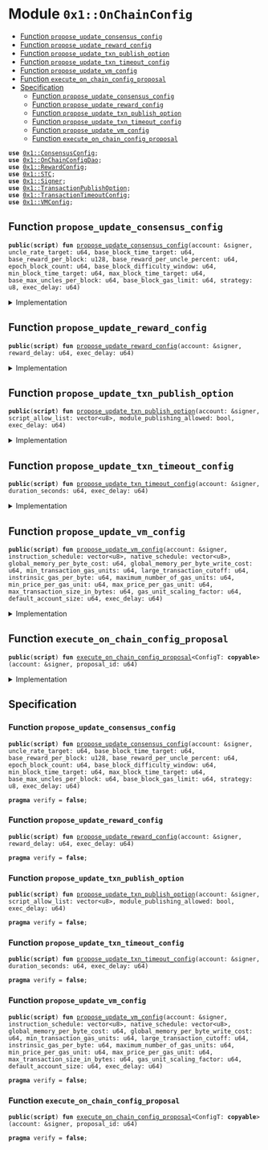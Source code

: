 
<a name="0x1_OnChainConfig"></a>

# Module `0x1::OnChainConfig`



-  [Function `propose_update_consensus_config`](#0x1_OnChainConfig_propose_update_consensus_config)
-  [Function `propose_update_reward_config`](#0x1_OnChainConfig_propose_update_reward_config)
-  [Function `propose_update_txn_publish_option`](#0x1_OnChainConfig_propose_update_txn_publish_option)
-  [Function `propose_update_txn_timeout_config`](#0x1_OnChainConfig_propose_update_txn_timeout_config)
-  [Function `propose_update_vm_config`](#0x1_OnChainConfig_propose_update_vm_config)
-  [Function `execute_on_chain_config_proposal`](#0x1_OnChainConfig_execute_on_chain_config_proposal)
-  [Specification](#@Specification_0)
    -  [Function `propose_update_consensus_config`](#@Specification_0_propose_update_consensus_config)
    -  [Function `propose_update_reward_config`](#@Specification_0_propose_update_reward_config)
    -  [Function `propose_update_txn_publish_option`](#@Specification_0_propose_update_txn_publish_option)
    -  [Function `propose_update_txn_timeout_config`](#@Specification_0_propose_update_txn_timeout_config)
    -  [Function `propose_update_vm_config`](#@Specification_0_propose_update_vm_config)
    -  [Function `execute_on_chain_config_proposal`](#@Specification_0_execute_on_chain_config_proposal)


<pre><code><b>use</b> <a href="ConsensusConfig.md#0x1_ConsensusConfig">0x1::ConsensusConfig</a>;
<b>use</b> <a href="OnChainConfigDao.md#0x1_OnChainConfigDao">0x1::OnChainConfigDao</a>;
<b>use</b> <a href="RewardConfig.md#0x1_RewardConfig">0x1::RewardConfig</a>;
<b>use</b> <a href="STC.md#0x1_STC">0x1::STC</a>;
<b>use</b> <a href="Signer.md#0x1_Signer">0x1::Signer</a>;
<b>use</b> <a href="TransactionPublishOption.md#0x1_TransactionPublishOption">0x1::TransactionPublishOption</a>;
<b>use</b> <a href="TransactionTimeoutConfig.md#0x1_TransactionTimeoutConfig">0x1::TransactionTimeoutConfig</a>;
<b>use</b> <a href="VMConfig.md#0x1_VMConfig">0x1::VMConfig</a>;
</code></pre>



<a name="0x1_OnChainConfig_propose_update_consensus_config"></a>

## Function `propose_update_consensus_config`



<pre><code><b>public</b>(<b>script</b>) <b>fun</b> <a href="OnChainConfig.md#0x1_OnChainConfig_propose_update_consensus_config">propose_update_consensus_config</a>(account: &signer, uncle_rate_target: u64, base_block_time_target: u64, base_reward_per_block: u128, base_reward_per_uncle_percent: u64, epoch_block_count: u64, base_block_difficulty_window: u64, min_block_time_target: u64, max_block_time_target: u64, base_max_uncles_per_block: u64, base_block_gas_limit: u64, strategy: u8, exec_delay: u64)
</code></pre>



<details>
<summary>Implementation</summary>


<pre><code><b>public</b> ( <b>script</b> ) <b>fun</b> <a href="OnChainConfig.md#0x1_OnChainConfig_propose_update_consensus_config">propose_update_consensus_config</a>(account: &signer,
                                                      uncle_rate_target: u64,
                                                      base_block_time_target: u64,
                                                      base_reward_per_block: u128,
                                                      base_reward_per_uncle_percent: u64,
                                                      epoch_block_count: u64,
                                                      base_block_difficulty_window: u64,
                                                      min_block_time_target: u64,
                                                      max_block_time_target: u64,
                                                      base_max_uncles_per_block: u64,
                                                      base_block_gas_limit: u64,
                                                      strategy: u8,
                                                      exec_delay: u64) {
    <b>let</b> consensus_config = <a href="ConsensusConfig.md#0x1_ConsensusConfig_new_consensus_config">ConsensusConfig::new_consensus_config</a>(uncle_rate_target,
        base_block_time_target,
        base_reward_per_block,
        base_reward_per_uncle_percent,
        epoch_block_count,
        base_block_difficulty_window,
        min_block_time_target,
        max_block_time_target,
        base_max_uncles_per_block,
        base_block_gas_limit,
        strategy);
    <a href="OnChainConfigDao.md#0x1_OnChainConfigDao_propose_update">OnChainConfigDao::propose_update</a>&lt;<a href="STC.md#0x1_STC_STC">STC::STC</a>, <a href="ConsensusConfig.md#0x1_ConsensusConfig_ConsensusConfig">ConsensusConfig::ConsensusConfig</a>&gt;(account, consensus_config, exec_delay);
}
</code></pre>



</details>

<a name="0x1_OnChainConfig_propose_update_reward_config"></a>

## Function `propose_update_reward_config`



<pre><code><b>public</b>(<b>script</b>) <b>fun</b> <a href="OnChainConfig.md#0x1_OnChainConfig_propose_update_reward_config">propose_update_reward_config</a>(account: &signer, reward_delay: u64, exec_delay: u64)
</code></pre>



<details>
<summary>Implementation</summary>


<pre><code><b>public</b> ( <b>script</b> ) <b>fun</b> <a href="OnChainConfig.md#0x1_OnChainConfig_propose_update_reward_config">propose_update_reward_config</a>(account: &signer,
                                                   reward_delay: u64,
                                                   exec_delay: u64) {
    <b>let</b> reward_config = <a href="RewardConfig.md#0x1_RewardConfig_new_reward_config">RewardConfig::new_reward_config</a>(reward_delay);
    <a href="OnChainConfigDao.md#0x1_OnChainConfigDao_propose_update">OnChainConfigDao::propose_update</a>&lt;<a href="STC.md#0x1_STC_STC">STC::STC</a>, <a href="RewardConfig.md#0x1_RewardConfig_RewardConfig">RewardConfig::RewardConfig</a>&gt;(account, reward_config, exec_delay);
}
</code></pre>



</details>

<a name="0x1_OnChainConfig_propose_update_txn_publish_option"></a>

## Function `propose_update_txn_publish_option`



<pre><code><b>public</b>(<b>script</b>) <b>fun</b> <a href="OnChainConfig.md#0x1_OnChainConfig_propose_update_txn_publish_option">propose_update_txn_publish_option</a>(account: &signer, script_allow_list: vector&lt;u8&gt;, module_publishing_allowed: bool, exec_delay: u64)
</code></pre>



<details>
<summary>Implementation</summary>


<pre><code><b>public</b> ( <b>script</b> ) <b>fun</b> <a href="OnChainConfig.md#0x1_OnChainConfig_propose_update_txn_publish_option">propose_update_txn_publish_option</a>(account: &signer,
                                                        script_allow_list: vector&lt;u8&gt;,
                                                        module_publishing_allowed: bool,
                                                        exec_delay: u64) {
    <b>let</b> txn_publish_option = <a href="TransactionPublishOption.md#0x1_TransactionPublishOption_new_transaction_publish_option">TransactionPublishOption::new_transaction_publish_option</a>(script_allow_list, module_publishing_allowed);
    <a href="OnChainConfigDao.md#0x1_OnChainConfigDao_propose_update">OnChainConfigDao::propose_update</a>&lt;<a href="STC.md#0x1_STC_STC">STC::STC</a>, <a href="TransactionPublishOption.md#0x1_TransactionPublishOption_TransactionPublishOption">TransactionPublishOption::TransactionPublishOption</a>&gt;(account, txn_publish_option, exec_delay);
}
</code></pre>



</details>

<a name="0x1_OnChainConfig_propose_update_txn_timeout_config"></a>

## Function `propose_update_txn_timeout_config`



<pre><code><b>public</b>(<b>script</b>) <b>fun</b> <a href="OnChainConfig.md#0x1_OnChainConfig_propose_update_txn_timeout_config">propose_update_txn_timeout_config</a>(account: &signer, duration_seconds: u64, exec_delay: u64)
</code></pre>



<details>
<summary>Implementation</summary>


<pre><code><b>public</b> ( <b>script</b> ) <b>fun</b> <a href="OnChainConfig.md#0x1_OnChainConfig_propose_update_txn_timeout_config">propose_update_txn_timeout_config</a>(account: &signer,
                                                        duration_seconds: u64,
                                                        exec_delay: u64) {
    <b>let</b> txn_timeout_config = <a href="TransactionTimeoutConfig.md#0x1_TransactionTimeoutConfig_new_transaction_timeout_config">TransactionTimeoutConfig::new_transaction_timeout_config</a>(duration_seconds);
    <a href="OnChainConfigDao.md#0x1_OnChainConfigDao_propose_update">OnChainConfigDao::propose_update</a>&lt;<a href="STC.md#0x1_STC_STC">STC::STC</a>, <a href="TransactionTimeoutConfig.md#0x1_TransactionTimeoutConfig_TransactionTimeoutConfig">TransactionTimeoutConfig::TransactionTimeoutConfig</a>&gt;(account, txn_timeout_config, exec_delay);
}
</code></pre>



</details>

<a name="0x1_OnChainConfig_propose_update_vm_config"></a>

## Function `propose_update_vm_config`



<pre><code><b>public</b>(<b>script</b>) <b>fun</b> <a href="OnChainConfig.md#0x1_OnChainConfig_propose_update_vm_config">propose_update_vm_config</a>(account: &signer, instruction_schedule: vector&lt;u8&gt;, native_schedule: vector&lt;u8&gt;, global_memory_per_byte_cost: u64, global_memory_per_byte_write_cost: u64, min_transaction_gas_units: u64, large_transaction_cutoff: u64, instrinsic_gas_per_byte: u64, maximum_number_of_gas_units: u64, min_price_per_gas_unit: u64, max_price_per_gas_unit: u64, max_transaction_size_in_bytes: u64, gas_unit_scaling_factor: u64, default_account_size: u64, exec_delay: u64)
</code></pre>



<details>
<summary>Implementation</summary>


<pre><code><b>public</b> ( <b>script</b> ) <b>fun</b> <a href="OnChainConfig.md#0x1_OnChainConfig_propose_update_vm_config">propose_update_vm_config</a>(account: &signer,
                                               instruction_schedule: vector&lt;u8&gt;,
                                               native_schedule: vector&lt;u8&gt;,
                                               global_memory_per_byte_cost: u64,
                                               global_memory_per_byte_write_cost: u64,
                                               min_transaction_gas_units: u64,
                                               large_transaction_cutoff: u64,
                                               instrinsic_gas_per_byte: u64,
                                               maximum_number_of_gas_units: u64,
                                               min_price_per_gas_unit: u64,
                                               max_price_per_gas_unit: u64,
                                               max_transaction_size_in_bytes: u64,
                                               gas_unit_scaling_factor: u64,
                                               default_account_size: u64,
                                               exec_delay: u64, ) {
    <b>let</b> vm_config = <a href="VMConfig.md#0x1_VMConfig_new_vm_config">VMConfig::new_vm_config</a>(instruction_schedule,
        native_schedule,
        global_memory_per_byte_cost,
        global_memory_per_byte_write_cost,
        min_transaction_gas_units,
        large_transaction_cutoff,
        instrinsic_gas_per_byte,
        maximum_number_of_gas_units,
        min_price_per_gas_unit,
        max_price_per_gas_unit,
        max_transaction_size_in_bytes,
        gas_unit_scaling_factor,
        default_account_size);
    <a href="OnChainConfigDao.md#0x1_OnChainConfigDao_propose_update">OnChainConfigDao::propose_update</a>&lt;<a href="STC.md#0x1_STC_STC">STC::STC</a>, <a href="VMConfig.md#0x1_VMConfig_VMConfig">VMConfig::VMConfig</a>&gt;(account, vm_config, exec_delay);
}
</code></pre>



</details>

<a name="0x1_OnChainConfig_execute_on_chain_config_proposal"></a>

## Function `execute_on_chain_config_proposal`



<pre><code><b>public</b>(<b>script</b>) <b>fun</b> <a href="OnChainConfig.md#0x1_OnChainConfig_execute_on_chain_config_proposal">execute_on_chain_config_proposal</a>&lt;ConfigT: <b>copyable</b>&gt;(account: &signer, proposal_id: u64)
</code></pre>



<details>
<summary>Implementation</summary>


<pre><code><b>public</b> ( <b>script</b> ) <b>fun</b> <a href="OnChainConfig.md#0x1_OnChainConfig_execute_on_chain_config_proposal">execute_on_chain_config_proposal</a>&lt;ConfigT: <b>copy</b> + drop + store&gt;(account: &signer, proposal_id: u64) {
    <a href="OnChainConfigDao.md#0x1_OnChainConfigDao_execute">OnChainConfigDao::execute</a>&lt;<a href="STC.md#0x1_STC_STC">STC::STC</a>, ConfigT&gt;(<a href="Signer.md#0x1_Signer_address_of">Signer::address_of</a>(account), proposal_id);
}
</code></pre>



</details>

<a name="@Specification_0"></a>

## Specification


<a name="@Specification_0_propose_update_consensus_config"></a>

### Function `propose_update_consensus_config`


<pre><code><b>public</b>(<b>script</b>) <b>fun</b> <a href="OnChainConfig.md#0x1_OnChainConfig_propose_update_consensus_config">propose_update_consensus_config</a>(account: &signer, uncle_rate_target: u64, base_block_time_target: u64, base_reward_per_block: u128, base_reward_per_uncle_percent: u64, epoch_block_count: u64, base_block_difficulty_window: u64, min_block_time_target: u64, max_block_time_target: u64, base_max_uncles_per_block: u64, base_block_gas_limit: u64, strategy: u8, exec_delay: u64)
</code></pre>




<pre><code><b>pragma</b> verify = <b>false</b>;
</code></pre>



<a name="@Specification_0_propose_update_reward_config"></a>

### Function `propose_update_reward_config`


<pre><code><b>public</b>(<b>script</b>) <b>fun</b> <a href="OnChainConfig.md#0x1_OnChainConfig_propose_update_reward_config">propose_update_reward_config</a>(account: &signer, reward_delay: u64, exec_delay: u64)
</code></pre>




<pre><code><b>pragma</b> verify = <b>false</b>;
</code></pre>



<a name="@Specification_0_propose_update_txn_publish_option"></a>

### Function `propose_update_txn_publish_option`


<pre><code><b>public</b>(<b>script</b>) <b>fun</b> <a href="OnChainConfig.md#0x1_OnChainConfig_propose_update_txn_publish_option">propose_update_txn_publish_option</a>(account: &signer, script_allow_list: vector&lt;u8&gt;, module_publishing_allowed: bool, exec_delay: u64)
</code></pre>




<pre><code><b>pragma</b> verify = <b>false</b>;
</code></pre>



<a name="@Specification_0_propose_update_txn_timeout_config"></a>

### Function `propose_update_txn_timeout_config`


<pre><code><b>public</b>(<b>script</b>) <b>fun</b> <a href="OnChainConfig.md#0x1_OnChainConfig_propose_update_txn_timeout_config">propose_update_txn_timeout_config</a>(account: &signer, duration_seconds: u64, exec_delay: u64)
</code></pre>




<pre><code><b>pragma</b> verify = <b>false</b>;
</code></pre>



<a name="@Specification_0_propose_update_vm_config"></a>

### Function `propose_update_vm_config`


<pre><code><b>public</b>(<b>script</b>) <b>fun</b> <a href="OnChainConfig.md#0x1_OnChainConfig_propose_update_vm_config">propose_update_vm_config</a>(account: &signer, instruction_schedule: vector&lt;u8&gt;, native_schedule: vector&lt;u8&gt;, global_memory_per_byte_cost: u64, global_memory_per_byte_write_cost: u64, min_transaction_gas_units: u64, large_transaction_cutoff: u64, instrinsic_gas_per_byte: u64, maximum_number_of_gas_units: u64, min_price_per_gas_unit: u64, max_price_per_gas_unit: u64, max_transaction_size_in_bytes: u64, gas_unit_scaling_factor: u64, default_account_size: u64, exec_delay: u64)
</code></pre>




<pre><code><b>pragma</b> verify = <b>false</b>;
</code></pre>



<a name="@Specification_0_execute_on_chain_config_proposal"></a>

### Function `execute_on_chain_config_proposal`


<pre><code><b>public</b>(<b>script</b>) <b>fun</b> <a href="OnChainConfig.md#0x1_OnChainConfig_execute_on_chain_config_proposal">execute_on_chain_config_proposal</a>&lt;ConfigT: <b>copyable</b>&gt;(account: &signer, proposal_id: u64)
</code></pre>




<pre><code><b>pragma</b> verify = <b>false</b>;
</code></pre>
